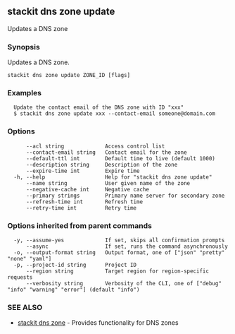 ## stackit dns zone update

Updates a DNS zone

### Synopsis

Updates a DNS zone.

```
stackit dns zone update ZONE_ID [flags]
```

### Examples

```
  Update the contact email of the DNS zone with ID "xxx"
  $ stackit dns zone update xxx --contact-email someone@domain.com
```

### Options

```
      --acl string             Access control list
      --contact-email string   Contact email for the zone
      --default-ttl int        Default time to live (default 1000)
      --description string     Description of the zone
      --expire-time int        Expire time
  -h, --help                   Help for "stackit dns zone update"
      --name string            User given name of the zone
      --negative-cache int     Negative cache
      --primary strings        Primary name server for secondary zone
      --refresh-time int       Refresh time
      --retry-time int         Retry time
```

### Options inherited from parent commands

```
  -y, --assume-yes             If set, skips all confirmation prompts
      --async                  If set, runs the command asynchronously
  -o, --output-format string   Output format, one of ["json" "pretty" "none" "yaml"]
  -p, --project-id string      Project ID
      --region string          Target region for region-specific requests
      --verbosity string       Verbosity of the CLI, one of ["debug" "info" "warning" "error"] (default "info")
```

### SEE ALSO

* [stackit dns zone](./stackit_dns_zone.md)	 - Provides functionality for DNS zones

